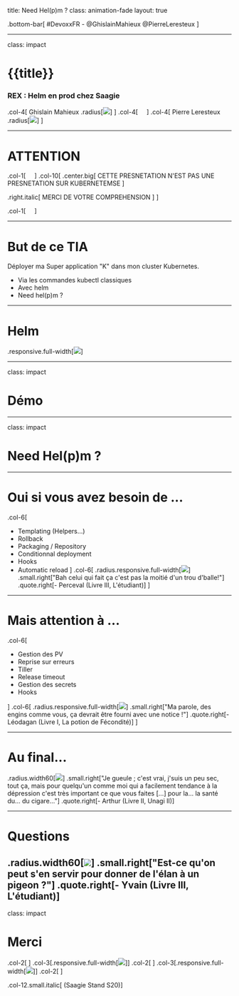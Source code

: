 title: Need Hel(p)m ?
class: animation-fade
layout: true

<!-- This slide will serve as the base layout for all your slides -->

.bottom-bar[
\#DevoxxFR - @GhislainMahieux @PierreLeresteux
]

---

class: impact

# {{title}}

### REX : Helm en prod chez Saagie

.col-4[
Ghislain Mahieux
.radius[![](./images/g.jpg)]
]
.col-4[
&nbsp;&nbsp;&nbsp;
]
.col-4[
Pierre Leresteux
.radius[![](./images/p.jpg)]
]

---

# ATTENTION

.col-1[
&nbsp;&nbsp;&nbsp;
]
.col-10[
.center.big[
CETTE PRESNETATION N'EST PAS
UNE PRESNETATION SUR
KUBERNETEMSE
]

.right.italic[
MERCI DE VOTRE
COMPREHENSION
]
]

.col-1[
&nbsp;&nbsp;&nbsp;
]

---

# But de ce TIA

Déployer ma Super application "K" dans mon cluster Kubernetes.

- Via les commandes kubectl classiques
- Avec helm
- Need hel(p)m ?

---

# Helm

.responsive.full-width[![](./images/helm.svg)]

---

class: impact

# Démo

---

class: impact

# Need Hel(p)m ?

---

# Oui si vous avez besoin de ...

.col-6[

- Templating (Helpers...)
- Rollback
- Packaging / Repository
- Conditionnal deployment
- Hooks
- Automatic reload
  ]
  .col-6[
  .radius.responsive.full-width[![](./images/perceval.png)]
  .small.right["Bah celui qui fait ça c'est pas la moitié d'un trou d'balle!"]
  .quote.right[\- Perceval (Livre III, L'étudiant)]
  ]

---

# Mais attention à ...

.col-6[

- Gestion des PV
- Reprise sur erreurs
- Tiller
- Release timeout
- Gestion des secrets
- Hooks

]
.col-6[
.radius.responsive.full-width[![](./images/leodagan.png)]
.small.right["Ma parole, des engins comme vous, ça devrait être fourni avec une notice !"]
.quote.right[\- Léodagan (Livre I, La potion de Fécondité)]
]

---

# Au final...

.radius.width60[![](./images/arthur.png)]
.small.right["Je gueule ; c'est vrai, j'suis un peu sec, tout ça, mais pour quelqu'un comme moi qui a facilement tendance à la dépression c'est très important ce que vous faites [...] pour la... la santé du... du cigare..."]
.quote.right[\- Arthur (Livre II, Unagi II)]



---

# Questions

.radius.width60[![](./images/yvain.png)]
.small.right["Est-ce qu'on peut s'en servir pour donner de l'élan à un pigeon ?"]
.quote.right[\- Yvain (Livre III, L'étudiant)]
---

class: impact

# Merci

.col-2[&nbsp;]
.col-3[.responsive.full-width[![](./images/sticker1.png)]]
.col-2[&nbsp;]
.col-3[.responsive.full-width[![](./images/sticker2.png)]]
.col-2[&nbsp;]

.col-12.small.italic[
(Saagie Stand S20)]
